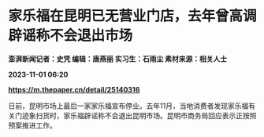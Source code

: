 # 家乐福在昆明已无营业门店，去年曾高调辟谣称不会退出市场
**澎湃新闻记者：史凭 编辑：唐燕丽 实习生：石雨尘 素材来源：相关人士**

**2023-11-01 06:20**

**https://m.thepaper.cn/detail/25140316**

日前，昆明市场上最后一家家乐福宣布停业。去年11月，当地消费者发现家乐福有关门迹象扫货时，家乐福辟谣称不会退出昆明市场。昆明市商务局回应表示正按照预案推进工作。